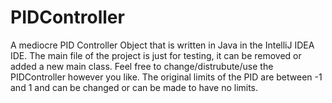 # PIDController
A mediocre PID Controller Object that is written in Java in the IntelliJ IDEA IDE.
The main file of the project is just for testing, it can be removed or added a new main class.
Feel free to change/distrubute/use the PIDController however you like.
The original limits of the PID are between -1 and 1 and can be changed or can be made to have no limits.
